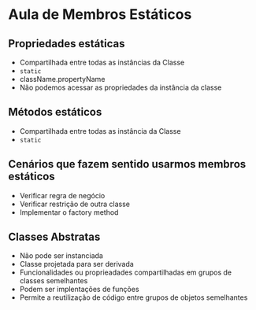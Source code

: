 # Aula de Membros Estáticos

## Propriedades estáticas

- Compartilhada entre todas as instâncias da Classe
- `static`
- className.propertyName
- Não podemos acessar as propriedades da instância da classe

## Métodos estáticos

- Compartilhada entre todas as instância da Classe
- `static`

## Cenários que fazem sentido usarmos membros estáticos

- Verificar regra de negócio
- Verificar restrição de outra classe
- Implementar o factory method

## Classes Abstratas

- Não pode ser instanciada
- Classe projetada para ser derivada
- Funcionalidades ou proprieadades compartilhadas em grupos de classes semelhantes
- Podem ser implentações de funções
- Permite a reutilização de código entre grupos de objetos semelhantes